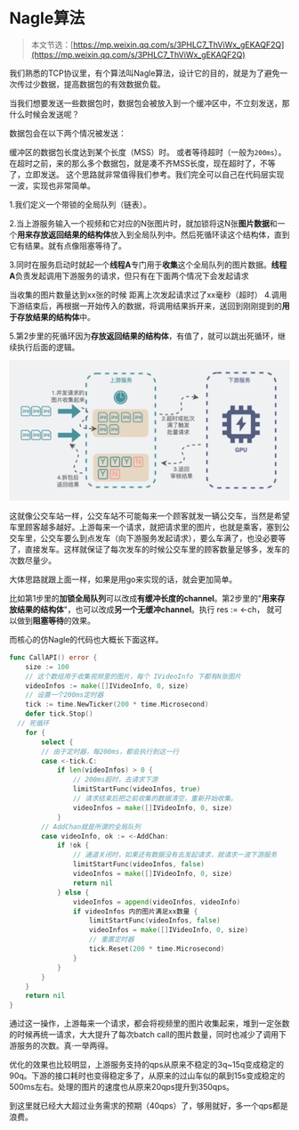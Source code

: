 
# Nagle算法

> 本文节选：[https://mp.weixin.qq.com/s/3PHLC7_ThViWx_gEKAQF2Q](https://mp.weixin.qq.com/s/3PHLC7_ThViWx_gEKAQF2Q)

我们熟悉的TCP协议里，有个算法叫Nagle算法，设计它的目的，就是为了避免一次传过少数据，提高数据包的有效数据负载。

当我们想要发送一些数据包时，数据包会被放入到一个缓冲区中，不立刻发送，那什么时候会发送呢？

数据包会在以下两个情况被发送：

缓冲区的数据包长度达到某个长度（MSS）时。
或者等待超时（一般为`200ms`）。在超时之前，来的那么多个数据包，就是凑不齐MSS长度，现在超时了，不等了，立即发送。
这个思路就非常值得我们参考。我们完全可以自己在代码层实现一波，实现也非常简单。

1.我们定义一个带锁的全局队列（链表）。

2.当上游服务输入一个视频和它对应的N张图片时，就加锁将这N张**图片数据**和一个**用来存放返回结果的结构体**放入到全局队列中。然后死循环读这个结构体，直到它有结果。就有点像阻塞等待了。

3.同时在服务启动时就起一个**线程A**专门用于**收集**这个全局队列的图片数据。**线程A**负责发起调用下游服务的请求，但只有在下面两个情况下会发起请求

当收集的图片数量达到xx张的时候
距离上次发起请求过了xx毫秒（超时）
4.调用下游结束后，再根据一开始传入的数据，将调用结果拆开来，送回到刚刚提到的**用于存放结果的结构体**中。

5.第2步里的死循环因为**存放返回结果的结构体**，有值了，就可以跳出死循环，继续执行后面的逻辑。

![](../statics/images/nagle-algorithm/1.png)

这就像公交车站一样，公交车站不可能每来一个顾客就发一辆公交车，当然是希望车里顾客越多越好。上游每来一个请求，就把请求里的图片，也就是乘客，塞到公交车里，公交车要么到点发车（向下游服务发起请求），要么车满了，也没必要等了，直接发车。这样就保证了每次发车的时候公交车里的顾客数量足够多，发车的次数尽量少。



大体思路就跟上面一样，如果是用go来实现的话，就会更加简单。

比如第1步里的**加锁全局队列**可以改成**有缓冲长度的channel**。第2步里的"**用来存放结果的结构体**"，也可以改成**另一个无缓冲channel**。执行 res := <-ch， 就可以做到**阻塞等待**的效果。

而核心的仿Nagle的代码也大概长下面这样。
```go
func CallAPI() error {
    size := 100
    // 这个数组用于收集视频里的图片，每个 IVideoInfo 下都有N张图片
    videoInfos := make([]IVideoInfo, 0, size)
    // 设置一个200ms定时器
    tick := time.NewTicker(200 * time.Microsecond)
    defer tick.Stop()
  // 死循环
    for {
        select {
        // 由于定时器，每200ms，都会执行到这一行
        case <-tick.C:
            if len(videoInfos) > 0 {
                // 200ms超时，去请求下游
                limitStartFunc(videoInfos, true)
                // 请求结束后把之前收集的数据清空，重新开始收集。
                videoInfos = make([]IVideoInfo, 0, size)
            }
        // AddChan就是所谓的全局队列
        case videoInfo, ok := <-AddChan:
            if !ok {
                // 通道关闭时，如果还有数据没有去发起请求，就请求一波下游服务
                limitStartFunc(videoInfos, false)
                videoInfos = make([]IVideoInfo, 0, size)
                return nil
            } else {
                videoInfos = append(videoInfos, videoInfo)
                if videoInfos 内的图片满足xx数量 {
                    limitStartFunc(videoInfos, false)
                    videoInfos = make([]IVideoInfo, 0, size)
                    // 重置定时器
                    tick.Reset(200 * time.Microsecond)
                }
            }
        }
    }
    return nil
}
```

通过这一操作，上游每来一个请求，都会将视频里的图片收集起来，堆到一定张数的时候再统一请求，大大提升了每次batch call的图片数量，同时也减少了调用下游服务的次数。真·一举两得。

优化的效果也比较明显，上游服务支持的qps从原来不稳定的3q~15q变成稳定的90q。下游的接口耗时也变得稳定多了，从原来的过山车似的飙到15s变成稳定的500ms左右。处理的图片的速度也从原来20qps提升到350qps。

到这里就已经大大超过业务需求的预期（40qps）了，够用就好，多一个qps都是浪费。

